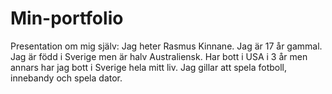 # Min-portfolio
Presentation om mig själv:
Jag heter Rasmus Kinnane.
Jag är 17 år gammal.
Jag är född i Sverige men är halv Australiensk.
Har bott i USA i 3 år men annars har jag bott i Sverige hela mitt liv.
Jag gillar att spela fotboll, innebandy och spela dator.
